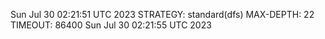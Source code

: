 Sun Jul 30 02:21:51 UTC 2023
STRATEGY: standard(dfs)
MAX-DEPTH: 22
TIMEOUT: 86400
Sun Jul 30 02:21:55 UTC 2023
